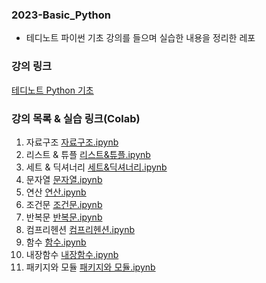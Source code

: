 ### 2023-Basic_Python

* 테디노트 파이썬 기초 강의를 들으며 실습한 내용을 정리한 레포
  
### 강의 링크
[테디노트 Python 기초](https://www.youtube.com/watch?v=dpwTOQri42s)

### 강의 목록 & 실습 링크(Colab)

01. 자료구조 [자료구조.ipynb](https://github.com/gimbabheaven/2023-Basic_Python/blob/master/01_%ED%8C%8C%EC%9D%B4%EC%8D%AC_%EC%9E%90%EB%A3%8C%EA%B5%AC%EC%A1%B0.ipynb)
02. 리스트 & 튜플 [리스트&튜플.ipynb](https://github.com/gimbabheaven/2023-Basic_Python/blob/master/02_%ED%8C%8C%EC%9D%B4%EC%8D%AC_%EB%A6%AC%EC%8A%A4%ED%8A%B8_%ED%8A%9C%ED%94%8C.ipynb)
03. 세트 & 딕셔너리 [세트&딕셔너리.ipynb](https://github.com/gimbabheaven/2023-Basic_Python/blob/master/03_%ED%8C%8C%EC%9D%B4%EC%8D%AC_%EC%84%B8%ED%8A%B8_%EB%94%95%EC%85%94%EB%84%88%EB%A6%AC.ipynb)
04. 문자열 [문자열.ipynb](https://github.com/gimbabheaven/2023-Basic_Python/blob/master/04_%ED%8C%8C%EC%9D%B4%EC%8D%AC_%EB%AC%B8%EC%9E%90%EC%97%B4.ipynb)
05. 연산 [연산.ipynb](https://github.com/gimbabheaven/2023-Basic_Python/blob/master/05_%ED%8C%8C%EC%9D%B4%EC%8D%AC_%EC%97%B0%EC%82%B0.ipynb) 
06. 조건문 [조건문.ipynb](https://github.com/gimbabheaven/2023-Basic_Python/blob/master/06_%ED%8C%8C%EC%9D%B4%EC%8D%AC_%EB%B9%84%EA%B5%90_%EB%85%BC%EB%A6%AC_%EC%82%BC%ED%95%AD%EC%97%B0%EC%82%B0%EC%9E%90_%EC%A1%B0%EA%B1%B4%EB%AC%B8.ipynb)
07. 반복문 [반복문.ipynb](https://github.com/gimbabheaven/2023-Basic_Python/blob/master/07_%ED%8C%8C%EC%9D%B4%EC%8D%AC_%EB%B0%98%EB%B3%B5%EB%AC%B8.ipynb)
08. 컴프리헨션 [컴프리헨션.ipynb](https://github.com/gimbabheaven/2023-Basic_Python/commit/8e8d7659f37670a72fafe641b6403a8ff3452b6d)
09. 함수 [함수.ipynb](https://github.com/gimbabheaven/2023-Basic_Python/blob/master/09_%ED%8C%8C%EC%9D%B4%EC%8D%AC_%ED%95%A8%EC%88%98.ipynb)
10. 내장함수 [내장함수.ipynb](https://github.com/gimbabheaven/2023-Basic_Python/commit/95b2361800d113f9b9e7fdd6db7338c75c879fcb)
11. 패키지와 모듈 [패키지와 모듈.ipynb](https://github.com/gimbabheaven/2023-Basic_Python/blob/master/11_%ED%8C%8C%EC%9D%B4%EC%8D%AC_%ED%8C%A8%ED%82%A4%EC%A7%80_%EB%AA%A8%EB%93%88.ipynb)
